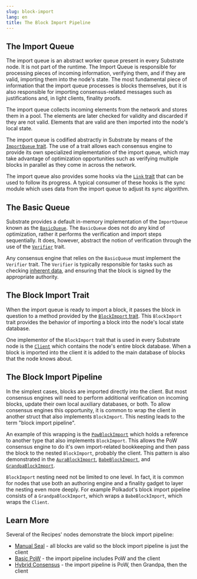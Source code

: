 ```yaml
---
slug: block-import
lang: en
title: The Block Import Pipeline
---
```


## The Import Queue

The import queue is an abstract worker queue present in every Substrate node. It is not part of the
runtime. The Import Queue is responsible for processing pieces of incoming information, verifying
them, and if they are valid, importing them into the node's state. The most fundamental piece of
information that the import queue processes is blocks themselves, but it is also responsible for
importing consensus-related messages such as justifications and, in light clients, finality proofs.

The import queue collects incoming elements from the network and stores them in a pool. The elements
are later checked for validity and discarded if they are not valid. Elements that are valid are then
imported into the node's local state.

The import queue is codified abstractly in Substrate by means of the
[`ImportQueue` trait](https://crates.parity.io/sp_consensus/import_queue/trait.ImportQueue.html).
The use of a trait allows each consensus engine to provide its own specialized implementation of the
import queue, which may take advantage of optimization opportunities such as verifying multiple
blocks in parallel as they come in across the network.

The import queue also provides some hooks via the
[`Link` trait](https://crates.parity.io/sp_consensus/import_queue/trait.Link.html) that can be used
to follow its progress. A typical consumer of these hooks is the sync module which uses data from
the import queue to adjust its sync algorithm.

## The Basic Queue

Substrate provides a default in-memory implementation of the `ImportQueue` known as the
[`BasicQueue`](https://crates.parity.io/sp_consensus/import_queue/struct.BasicQueue.html).
The `BasicQueue` does not do any kind of optimization, rather it performs the verification and
import steps sequentially. It does, however, abstract the notion of verification through the use of
the
[`Verifier`](https://crates.parity.io/sp_consensus/import_queue/trait.Verifier.html)
trait.

Any consensus engine that relies on the `BasicQueue` must implement the `Verifier` trait. The
`Verifier` is typically responsible for tasks such as checking
[inherent data](https://www.substrate.io/kb/learn-substrate/extrinsics#inherents), and ensuring that
the block is signed by the appropriate authority.

## The Block Import Trait

When the import queue is ready to import a block, it passes the block in question to a method
provided by the
[`BlockImport` trait](https://crates.parity.io/sp_consensus/block_import/trait.BlockImport.html).
This `BlockImport` trait provides the behavior of importing a block into the node's local state
database.

One implementor of the `BlockImport` trait that is used in every Substrate node is the
[`Client`](https://crates.parity.io/sc_service/client/index.html) which
contains the node's entire block database. When a block is imported into the client it is added to
the main database of blocks that the node knows about.

## The Block Import Pipeline

In the simplest cases, blocks are imported directly into the client. But most consensus engines will need to perform
additional verification on incoming blocks, update their own local auxiliary databases, or both. To
allow consensus engines this opportunity, it is common to wrap the client in another struct that
also implements `BlockImport`. This nesting leads to the term "block import pipeline".

An example of this wrapping is the
[`PowBlockImport`](https://crates.parity.io/sc_consensus_pow/struct.PowBlockImport.html)
which holds a reference to another type that also implements `BlockImport`. This allows the PoW consensus
engine to do it's own import-related bookkeeping and then pass the block to the nested
`BlockImport`, probably the client. This pattern is also demonstrated in the
[`AuraBlockImport`](https://crates.parity.io/sc_consensus_aura/struct.AuraBlockImport.html),
[`BabeBlockImport`](https://crates.parity.io/sc_consensus_babe/struct.BabeBlockImport.html),
and [`GrandpaBlockImport`](https://crates.parity.io/sc_finality_grandpa/struct.GrandpaBlockImport.html).

`BlockImport` nesting need not be limited to one level. In fact, it is common for nodes that use
both an authoring engine and a finality gadget to layer the nesting even more deeply. For example
Polkadot's block import pipeline consists of a `GrandpaBlockImport`, which wraps a `BabeBlockImport`,
which wraps the `Client`.

## Learn More

Several of the Recipes' nodes demonstrate the block import pipeline:

- [Manual Seal](https://substrate.dev/recipes/3-entrees/manual-seal.html) - all blocks are valid so
  the block import pipeline is just the client
- [Basic PoW](https://substrate.dev/recipes/3-entrees/basic-pow.html) - the import pipeline includes
  PoW and the client
- [Hybrid Consensus](https://substrate.dev/recipes/3-entrees/hybrid-consensus.html) - the import
  pipeline is PoW, then Grandpa, then the client

